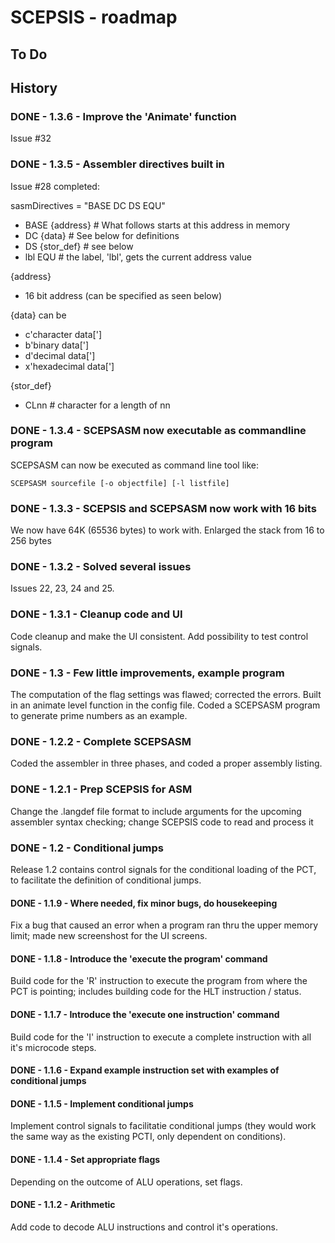 # SCEPSIS - roadmap

## To Do

## History

### DONE - 1.3.6 - Improve the 'Animate' function
Issue #32

### DONE - 1.3.5 - Assembler directives built in 
Issue #28 completed:

sasmDirectives = "BASE DC DS EQU"
- BASE {address} # What follows starts at this address in memory
- DC {data} # See below for definitions
- DS {stor_def} # see below
- lbl EQU # the label, 'lbl', gets the current address value

{address}
- 16 bit address (can be specified as seen below)

{data} can be
- c'character data[']
- b'binary data[']
- d'decimal data[']
- x'hexadecimal data[']

{stor_def}
- CLnn # character for a length of nn


### DONE - 1.3.4 - SCEPSASM now executable as commandline program
SCEPSASM can now be executed as command line tool like:

	SCEPSASM sourcefile [-o objectfile] [-l listfile]


### DONE - 1.3.3 - SCEPSIS and SCEPSASM now work with 16 bits
We now have 64K (65536 bytes) to work with. Enlarged the stack from 16 to 256 bytes

### DONE - 1.3.2 - Solved several issues
Issues 22, 23, 24 and 25.

### DONE - 1.3.1 - Cleanup code and UI
Code cleanup and make the UI consistent.
Add possibility to test control signals.

### DONE - 1.3 - Few little improvements, example program
The computation of the flag settings was flawed; corrected the errors.
Built in an animate level function in the config file.
Coded a SCEPSASM program to generate prime numbers as an example.

### DONE - 1.2.2 - Complete SCEPSASM
Coded the assembler in three phases, and coded a proper assembly listing.

### DONE - 1.2.1 - Prep SCEPSIS for ASM
Change the .langdef file format to include arguments for the upcoming assembler syntax checking;
change SCEPSIS code to read and process it

### DONE - 1.2 - Conditional jumps
Release 1.2 contains control signals for the conditional loading of the PCT, to facilitate the definition of conditional jumps.

#### DONE - 1.1.9 - Where needed, fix minor bugs, do housekeeping
Fix a bug that caused an error when a program ran thru the upper memory limit; made new screenshost for the UI screens.

#### DONE - 1.1.8 - Introduce the 'execute the program' command
Build code for the 'R' instruction to execute the program from where the PCT is pointing; includes building code for the HLT instruction / status.

#### DONE - 1.1.7 - Introduce the 'execute one instruction' command
Build code for the 'I' instruction to execute a complete instruction with all it's microcode steps.

#### DONE -	1.1.6 - Expand example instruction set with examples of conditional jumps

#### DONE - 1.1.5 - Implement conditional jumps
Implement control signals to facilitatie conditional jumps (they would work the same way as the existing PCTI, only dependent on conditions).

#### DONE - 1.1.4 - Set appropriate flags
Depending on the outcome of ALU operations, set flags.

#### DONE - 1.1.2 - Arithmetic
Add code to decode ALU instructions and control it's operations.
